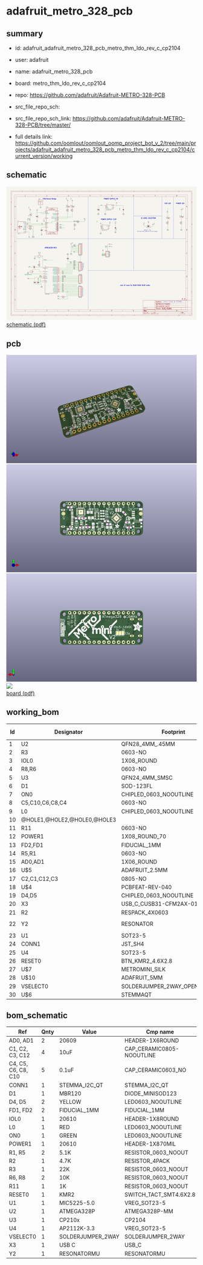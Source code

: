 # adafruit_metro_328_pcb
 
## summary 
* id: adafruit_adafruit_metro_328_pcb_metro_thm_ldo_rev_c_cp2104
* user: adafruit
* name: adafruit_metro_328_pcb
* board: metro_thm_ldo_rev_c_cp2104
* repo: https://github.com/adafruit/Adafruit-METRO-328-PCB



* src_file_repo_sch: 
* src_file_repo_sch_link: https://github.com/adafruit/Adafruit-METRO-328-PCB/tree/master/
* full details link: https://github.com/oomlout/oomlout_oomp_project_bot_v_2/tree/main/projects/adafruit_adafruit_metro_328_pcb_metro_thm_ldo_rev_c_cp2104/current_version/working  

## schematic  
![](working_schematic_600.png)  
[schematic (pdf)](working_schematic.pdf)  

## pcb  
![](working_3d_600.png) 
![](working_3d_front_600.png)  
![](working_3d_back_600.png)  
![](working_600.png)  
[board (pdf)](working.pdf)  

## working_bom
| Id | Designator | Footprint | Quantity | Designation | Supplier and ref |  | None | 
| --- | --- | --- | --- | --- | --- | --- | --- | 
| 1 | U2 | QFN28_4MM_.45MM | 1 | ATMEGA328P |  |  | [''] | 
| 2 | R3 | 0603-NO | 1 | 22K |  |  | [''] | 
| 3 | IOL0 | 1X08_ROUND | 1 | 20610 |  |  | [''] | 
| 4 | R8,R6 | 0603-NO | 2 | 10K |  |  | [''] | 
| 5 | U3 | QFN24_4MM_SMSC | 1 | CP210x |  |  | [''] | 
| 6 | D1 | SOD-123FL | 1 | MBR120 |  |  | [''] | 
| 7 | ON0 | CHIPLED_0603_NOOUTLINE | 1 | GREEN |  |  | [''] | 
| 8 | C5,C10,C6,C8,C4 | 0603-NO | 5 | 0.1uF |  |  | [''] | 
| 9 | L0 | CHIPLED_0603_NOOUTLINE | 1 | RED |  |  | [''] | 
| 10 | @HOLE1,@HOLE2,@HOLE0,@HOLE3 |  | 4 |  |  |  | [''] | 
| 11 | R11 | 0603-NO | 1 | 1K |  |  | [''] | 
| 12 | POWER1 | 1X08_ROUND_70 | 1 | 20610 |  |  | [''] | 
| 13 | FD2,FD1 | FIDUCIAL_1MM | 2 | FIDUCIAL_1MM |  |  | [''] | 
| 14 | R5,R1 | 0603-NO | 2 | 5.1K |  |  | [''] | 
| 15 | AD0,AD1 | 1X06_ROUND | 2 | 20609 |  |  | [''] | 
| 16 | U$5 | ADAFRUIT_2.5MM | 1 |  |  |  | [''] | 
| 17 | C2,C1,C12,C3 | 0805-NO | 4 | 10uF |  |  | [''] | 
| 18 | U$4 | PCBFEAT-REV-040 | 1 |  |  |  | [''] | 
| 19 | D4,D5 | CHIPLED_0603_NOOUTLINE | 2 | YELLOW |  |  | [''] | 
| 20 | X3 | USB_C_CUSB31-CFM2AX-01-X | 1 | USB C |  |  | [''] | 
| 21 | R2 | RESPACK_4X0603 | 1 | 4.7K |  |  | [''] | 
| 22 | Y2 | RESONATOR | 1 | CSTCE16M0V53-R0 16MHZ |  |  | [''] | 
| 23 | U1 | SOT23-5 | 1 | MIC5225-5.0 |  |  | [''] | 
| 24 | CONN1 | JST_SH4 | 1 | STEMMA_I2C_QT |  |  | [''] | 
| 25 | U4 | SOT23-5 | 1 | AP2112K-3.3 |  |  | [''] | 
| 26 | RESET0 | BTN_KMR2_4.6X2.8 | 1 | KMR2 |  |  | [''] | 
| 27 | U$7 | METROMINI_SILK | 1 |  |  |  | [''] | 
| 28 | U$10 | ADAFRUIT_5MM | 1 |  |  |  | [''] | 
| 29 | VSELECT0 | SOLDERJUMPER_2WAY_OPEN_NOPASTE | 1 |  |  |  | [''] | 
| 30 | U$6 | STEMMAQT | 1 |  |  |  | [''] | 


## bom_schematic
| Ref | Qnty | Value | Cmp name | Footprint | Description | Vendor | DNP | 
| --- | --- | --- | --- | --- | --- | --- | --- | 
| AD0, AD1 | 2 | 20609 | HEADER-1X6ROUND | working:1X06_ROUND |  |  |  | 
| C1, C2, C3, C12 | 4 | 10uF | CAP_CERAMIC0805-NOOUTLINE | working:0805-NO |  |  |  | 
| C4, C5, C6, C8, C10 | 5 | 0.1uF | CAP_CERAMIC0603_NO | working:0603-NO |  |  |  | 
| CONN1 | 1 | STEMMA_I2C_QT | STEMMA_I2C_QT | working:JST_SH4 |  |  |  | 
| D1 | 1 | MBR120 | DIODE_MINISOD123 | working:SOD-123FL |  |  |  | 
| D4, D5 | 2 | YELLOW | LED0603_NOOUTLINE | working:CHIPLED_0603_NOOUTLINE |  |  |  | 
| FD1, FD2 | 2 | FIDUCIAL_1MM | FIDUCIAL_1MM | working:FIDUCIAL_1MM |  |  |  | 
| IOL0 | 1 | 20610 | HEADER-1X8ROUND | working:1X08_ROUND |  |  |  | 
| L0 | 1 | RED | LED0603_NOOUTLINE | working:CHIPLED_0603_NOOUTLINE |  |  |  | 
| ON0 | 1 | GREEN | LED0603_NOOUTLINE | working:CHIPLED_0603_NOOUTLINE |  |  |  | 
| POWER1 | 1 | 20610 | HEADER-1X870MIL | working:1X08_ROUND_70 |  |  |  | 
| R1, R5 | 2 | 5.1K | RESISTOR_0603_NOOUT | working:0603-NO |  |  |  | 
| R2 | 1 | 4.7K | RESISTOR_4PACK | working:RESPACK_4X0603 |  |  |  | 
| R3 | 1 | 22K | RESISTOR_0603_NOOUT | working:0603-NO |  |  |  | 
| R6, R8 | 2 | 10K | RESISTOR_0603_NOOUT | working:0603-NO |  |  |  | 
| R11 | 1 | 1K | RESISTOR_0603_NOOUT | working:0603-NO |  |  |  | 
| RESET0 | 1 | KMR2 | SWITCH_TACT_SMT4.6X2.8 | working:BTN_KMR2_4.6X2.8 |  |  |  | 
| U1 | 1 | MIC5225-5.0 | VREG_SOT23-5 | working:SOT23-5 |  |  |  | 
| U2 | 1 | ATMEGA328P | ATMEGA328P-MM | working:QFN28_4MM_.45MM |  |  |  | 
| U3 | 1 | CP210x | CP2104 | working:QFN24_4MM_SMSC |  |  |  | 
| U4 | 1 | AP2112K-3.3 | VREG_SOT23-5 | working:SOT23-5 |  |  |  | 
| VSELECT0 | 1 | SOLDERJUMPER_2WAY | SOLDERJUMPER_2WAY | working:SOLDERJUMPER_2WAY_OPEN_NOPASTE |  |  |  | 
| X3 | 1 | USB C | USB_C | working:USB_C_CUSB31-CFM2AX-01-X |  |  |  | 
| Y2 | 1 | RESONATORMU | RESONATORMU | working:RESONATOR |  |  |  | 



